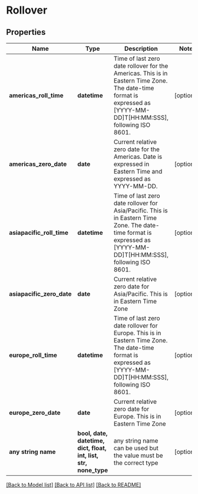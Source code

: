 # Rollover


## Properties
Name | Type | Description | Notes
------------ | ------------- | ------------- | -------------
**americas_roll_time** | **datetime** | Time of last zero date rollover for the Americas. This is in Eastern Time Zone. The date-time format is expressed as [YYYY-MM-DD]T[HH:MM:SSS], following ISO 8601. | [optional] 
**americas_zero_date** | **date** | Current relative zero date for the Americas. Date is expressed in Eastern Time and expressed as YYYY-MM-DD. | [optional] 
**asiapacific_roll_time** | **datetime** | Time of last zero date rollover for Asia/Pacific. This is in Eastern Time Zone. The date-time format is expressed as [YYYY-MM-DD]T[HH:MM:SSS], following ISO 8601. | [optional] 
**asiapacific_zero_date** | **date** | Current relative zero date for Asia/Pacific. This is in Eastern Time Zone | [optional] 
**europe_roll_time** | **datetime** | Time of last zero date rollover for Europe. This is in Eastern Time Zone. The date-time format is expressed as [YYYY-MM-DD]T[HH:MM:SSS], following ISO 8601. | [optional] 
**europe_zero_date** | **date** | Current relative zero date for Europe. This is in Eastern Time Zone | [optional] 
**any string name** | **bool, date, datetime, dict, float, int, list, str, none_type** | any string name can be used but the value must be the correct type | [optional]

[[Back to Model list]](../README.md#documentation-for-models) [[Back to API list]](../README.md#documentation-for-api-endpoints) [[Back to README]](../README.md)


